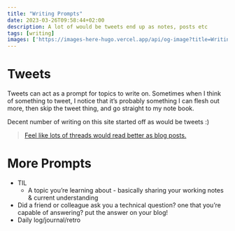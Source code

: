 ```yaml
---
title: "Writing Prompts"
date: 2023-03-26T09:58:44+02:00
description: A lot of would be tweets end up as notes, posts etc
tags: [writing]
images: ['https://images-here-hugo.vercel.app/api/og-image?title=Writing%20prompts']
---
```



# Tweets
Tweets can act as a prompt for topics to write on. Sometimes when I think of something to tweet, I notice that it’s probably something I can flesh out more, then skip the tweet thing, and go straight to my note book.

Decent number of writing on this site started off as would be tweets :)

> [Feel like lots of threads would read better as blog posts.](https://twitter.com/guidefari/status/1576272250407264256)

# More Prompts
- TIL
  - A topic you’re learning about - basically sharing your working notes & current understanding
- Did a friend or colleague ask you a technical question? one that you’re capable of answering? put the answer on your blog!
- Daily log/journal/retro